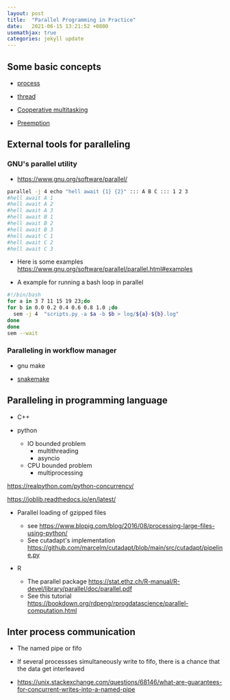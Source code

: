 ```yaml
---
layout: post
title:  "Parallel Programming in Practice"
date:   2021-06-15 13:21:52 +0800
usemathjax: true
categories: jekyll update
---
```


## Some basic concepts

- [process](https://en.wikipedia.org/wiki/Process_(computing))

- [thread](https://en.wikipedia.org/wiki/Thread_(computing)) 

- [Cooperative multitasking](https://en.wikipedia.org/wiki/Cooperative_multitasking)

- [Preemption](https://en.wikipedia.org/wiki/Preemption_%28computing%29)


## External tools for paralleling

### GNU's parallel utility

- <https://www.gnu.org/software/parallel/>


```bash
parallel -j 4 echo "hell await {1} {2}" ::: A B C ::: 1 2 3
#hell await A 1
#hell await A 2
#hell await A 3
#hell await B 1
#hell await B 2
#hell await B 3
#hell await C 1
#hell await C 2
#hell await C 3

```

- Here is some examples <https://www.gnu.org/software/parallel/parallel.html#examples>

- A example for running a bash loop in parallel

```bash
#!/bin/bash
for a in 3 7 11 15 19 23;do
for b in 0.0 0.2 0.4 0.6 0.8 1.0 ;do
  sem -j 4  "scripts.py -a $a -b $b > log/${a}-${b}.log"
done
done
sem --wait

```

### Paralleling in workflow manager

- gnu make

- [snakemake](https://snakemake.readthedocs.io/en/stable/)


## Paralleling in programming language
  
- C++

- python

  - IO bounded problem
    - multithreading
    - asyncio
  - CPU bounded problem
    - multiprocessing

<https://realpython.com/python-concurrency/>

<https://joblib.readthedocs.io/en/latest/>


  - Parallel loading of gzipped files
    - see <https://www.blopig.com/blog/2016/08/processing-large-files-using-python/>
    - See cutadapt's implementation <https://github.com/marcelm/cutadapt/blob/main/src/cutadapt/pipeline.py>

- R
  - The parallel package <https://stat.ethz.ch/R-manual/R-devel/library/parallel/doc/parallel.pdf>
  - See this tutorial <https://bookdown.org/rdpeng/rprogdatascience/parallel-computation.html>


## Inter process communication

- The named pipe or fifo
- If several processses simultaneously write to fifo, there is a chance that the data get interleaved

- <https://unix.stackexchange.com/questions/68146/what-are-guarantees-for-concurrent-writes-into-a-named-pipe>


